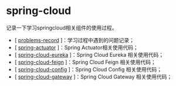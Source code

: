 # spring-cloud

记录一下学习springcloud相关组件的使用过程。

- [ [problems-record](https://github.com/MMMMMMLi/spring-cloud/tree/master/problems-record) ]：学习过程中遇到的问题记录；
- [ [spring-actuator](https://github.com/MMMMMMLi/spring-cloud/tree/master/spring-actuator) ]：Spring Actuator相关使用代码；
- [ [spring-cloud-eureka](https://github.com/MMMMMMLi/spring-cloud/tree/master/spring-cloud-eureka) ]：Spring Cloud Eureka 相关使用代码；
- [ [spring-cloud-feign](https://github.com/MMMMMMLi/spring-cloud/tree/master/spring-cloud-feign) ]：Spring Cloud Feign 相关使用代码；
- [ [spring-cloud-config](https://github.com/MMMMMMLi/spring-cloud/tree/master/spring-cloud-config) ]：Spring Cloud Config 相关使用代码；
- [ [spring-cloud-gateway](https://github.com/MMMMMMLi/spring-cloud/tree/master/spring-cloud-gateway) ]：Spring Cloud Gateway 相关使用代码；